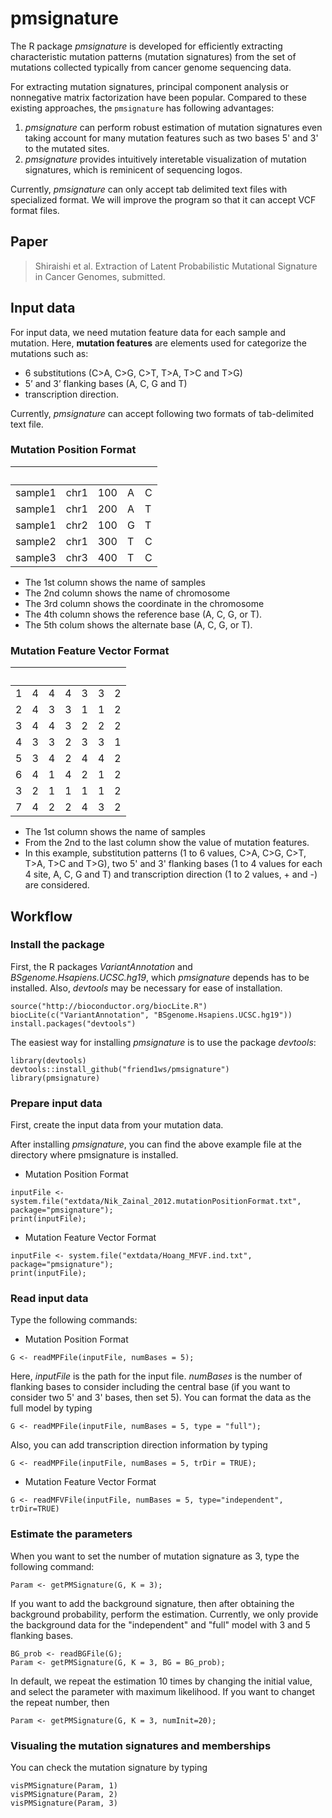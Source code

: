 # pmsignature

The R package *pmsignature* is developed 
for efficiently extracting characteristic mutation patterns (mutation signatures) 
from the set of mutations collected typically from cancer genome sequencing data.

For extracting mutation signatures, 
principal component analysis or nonnegative matrix factorization have been popular.
Compared to these existing approaches, the `pmsignature` has following advantages:
  
  
1. *pmsignature* can perform robust estimation of mutation signatures even taking account for many mutation features such as two bases 5' and 3' to the mutated sites.
2. *pmsignature* provides intuitively interetable visualization of mutation signatures, which is reminicent of sequencing logos.

Currently, *pmsignature* can only accept tab delimited text files with specialized format. 
We will improve the program so that it can accept VCF format files.

## Paper

> Shiraishi et al. Extraction of Latent Probabilistic Mutational Signature in Cancer Genomes, submitted.

## Input data

For input data, we need mutation feature data for each sample and mutation.
Here, **mutation features** are elements used for categorize the mutations such as: 
  
  * 6 substitutions (C>A, C>G, C>T, T>A, T>C and T>G)
* 5’ and 3’ flanking bases (A, C, G and T)
* transcription direction.

Currently, *pmsignature* can accept following two formats of tab-delimited text file.


### Mutation Position Format

|&nbsp;|&nbsp;|&nbsp;|&nbsp;|&nbsp;|
|---------|------|-----|---|---|
| sample1 | chr1 | 100 | A | C |
| sample1 | chr1 | 200 | A | T |
| sample1 | chr2 | 100 | G | T |
| sample2 | chr1 | 300 | T | C |
| sample3 | chr3 | 400 | T | C |
  
  * The 1st column shows the name of samples 
* The 2nd column shows the name of chromosome 
* The 3rd column shows the coordinate in the chromosome
* The 4th column shows the reference base (A, C, G, or T).
* The 5th colum shows the alternate base (A, C, G, or T).


### Mutation Feature Vector Format

|&nbsp;|&nbsp;|&nbsp;|&nbsp;|&nbsp;|&nbsp;|&nbsp;|
|----|---|---|---|---|---|---|
|  1 | 4 | 4 | 4 | 3 | 3 | 2 |
|  2 | 4 | 3 | 3 | 1 | 1 | 2 |
|  3 | 4 | 4 | 3 | 2 | 2 | 2 |
|  4 | 3 | 3 | 2 | 3 | 3 | 1 |
|  5 | 3 | 4 | 2 | 4 | 4 | 2 |
|  6 | 4 | 1 | 4 | 2 | 1 | 2 |
|  3 | 2 | 1 | 1 | 1 | 1 | 2 |
|  7 | 4 | 2 | 2 | 4 | 3 | 2 |
  
  * The 1st column shows the name of samples 
* From the 2nd to the last column show the value of mutation features.
* In this example, substitution patterns (1 to 6 values, C>A, C>G, C>T, T>A, T>C and T>G), two 5' and 3' flanking bases (1 to 4 values for each 4 site, A, C, G and T)
and transcription direction (1 to 2 values, + and -) are considered.


## Workflow

### Install the package

First, the R packages *VariantAnnotation* and *BSgenome.Hsapiens.UCSC.hg19*,
which *pmsignature* depends has to be installed.
Also, *devtools* may be necessary for ease of installation.

```
source("http://bioconductor.org/biocLite.R")
biocLite(c("VariantAnnotation", "BSgenome.Hsapiens.UCSC.hg19"))
install.packages("devtools")
```

The easiest way for installing *pmsignature* is to use the package *devtools*:
  
  ```
library(devtools)
devtools::install_github("friend1ws/pmsignature")
library(pmsignature)
```



### Prepare input data

First, create the input data from your mutation data.

After installing *pmsignature*,
you can find the above example file at the directory where pmsignature is installed.

* Mutation Position Format
```
inputFile <- system.file("extdata/Nik_Zainal_2012.mutationPositionFormat.txt", package="pmsignature");
print(inputFile);
```

* Mutation Feature Vector Format
```
inputFile <- system.file("extdata/Hoang_MFVF.ind.txt", package="pmsignature");
print(inputFile);
```


### Read input data

Type the following commands:
  
  * Mutation Position Format
```
G <- readMPFile(inputFile, numBases = 5);
```
Here, *inputFile* is the path for the input file. *numBases* is the number of flanking bases to consider including the central base (if you want to consider two 5' and 3' bases, then set 5).
You can format the data as the full model by typing 
```
G <- readMPFile(inputFile, numBases = 5, type = "full");
```
Also, you can add transcription direction information by typing 
```
G <- readMPFile(inputFile, numBases = 5, trDir = TRUE);
```

* Mutation Feature Vector Format
```
G <- readMFVFile(inputFile, numBases = 5, type="independent", trDir=TRUE)
```

### Estimate the parameters


When you want to set the number of mutation signature as 3, type the following command:
  
  ```
Param <- getPMSignature(G, K = 3);
```

If you want to add the background signature, then after obtaining the background probability, perform the estimation.
Currently, we only provide the background data for the "independent" and "full" model with 3 and 5 flanking bases.

```
BG_prob <- readBGFile(G);
Param <- getPMSignature(G, K = 3, BG = BG_prob);
```

In default, we repeat the estimation 10 times by changing the initial value,
and select the parameter with maximum likelihood.
If you want to changet the repeat number, then

```
Param <- getPMSignature(G, K = 3, numInit=20);
```


### Visualing the mutation signatures and memberships

You can check the mutation signature by typing

```
visPMSignature(Param, 1)
visPMSignature(Param, 2)
visPMSignature(Param, 3)
```